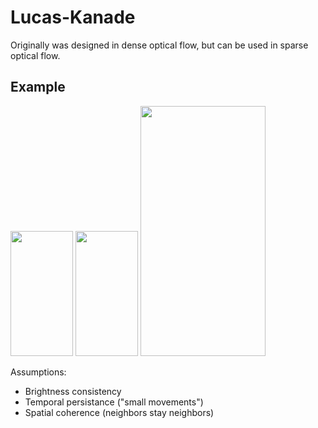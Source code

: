 # Lucas-Kanade

Originally was designed in dense optical flow, but can be used in sparse optical flow.

## Example
<img src="/testdata/optical_flow/frame_0.jpg" width="100" height="200"/>
<img src="/testdata/optical_flow/frame_27.jpg" width="100" height="200"/>
<img src="/optical_flow/images/lk-optical-flow.png" width="200" height="400"/>

Assumptions:
* Brightness consistency
* Temporal persistance ("small movements")
* Spatial coherence (neighbors stay neighbors)